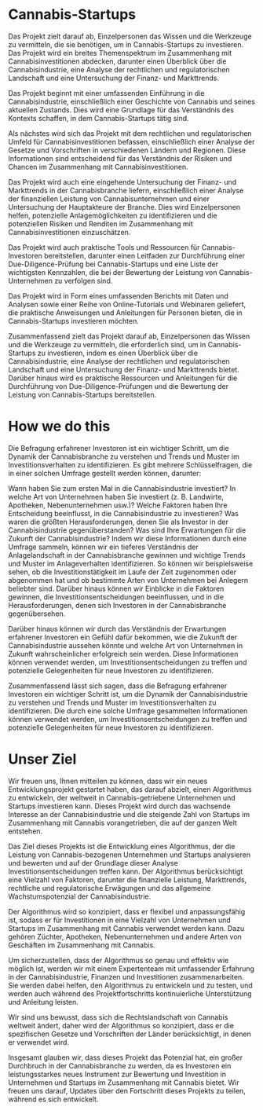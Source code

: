 # Cannabis-Startups 

Das Projekt zielt darauf ab, Einzelpersonen das Wissen und die Werkzeuge zu vermitteln, die sie benötigen, um in Cannabis-Startups zu investieren. Das Projekt wird ein breites Themenspektrum im Zusammenhang mit Cannabisinvestitionen abdecken, darunter einen Überblick über die Cannabisindustrie, eine Analyse der rechtlichen und regulatorischen Landschaft und eine Untersuchung der Finanz- und Markttrends.

Das Projekt beginnt mit einer umfassenden Einführung in die Cannabisindustrie, einschließlich einer Geschichte von Cannabis und seines aktuellen Zustands. Dies wird eine Grundlage für das Verständnis des Kontexts schaffen, in dem Cannabis-Startups tätig sind.

Als nächstes wird sich das Projekt mit dem rechtlichen und regulatorischen Umfeld für Cannabisinvestitionen befassen, einschließlich einer Analyse der Gesetze und Vorschriften in verschiedenen Ländern und Regionen. Diese Informationen sind entscheidend für das Verständnis der Risiken und Chancen im Zusammenhang mit Cannabisinvestitionen.

Das Projekt wird auch eine eingehende Untersuchung der Finanz- und Markttrends in der Cannabisbranche liefern, einschließlich einer Analyse der finanziellen Leistung von Cannabisunternehmen und einer Untersuchung der Hauptakteure der Branche. Dies wird Einzelpersonen helfen, potenzielle Anlagemöglichkeiten zu identifizieren und die potenziellen Risiken und Renditen im Zusammenhang mit Cannabisinvestitionen einzuschätzen.

Das Projekt wird auch praktische Tools und Ressourcen für Cannabis-Investoren bereitstellen, darunter einen Leitfaden zur Durchführung einer Due-Diligence-Prüfung bei Cannabis-Startups und eine Liste der wichtigsten Kennzahlen, die bei der Bewertung der Leistung von Cannabis-Unternehmen zu verfolgen sind.

Das Projekt wird in Form eines umfassenden Berichts mit Daten und Analysen sowie einer Reihe von Online-Tutorials und Webinaren geliefert, die praktische Anweisungen und Anleitungen für Personen bieten, die in Cannabis-Startups investieren möchten.

Zusammenfassend zielt das Projekt darauf ab, Einzelpersonen das Wissen und die Werkzeuge zu vermitteln, die erforderlich sind, um in Cannabis-Startups zu investieren, indem es einen Überblick über die Cannabisindustrie, eine Analyse der rechtlichen und regulatorischen Landschaft und eine Untersuchung der Finanz- und Markttrends bietet. Darüber hinaus wird es praktische Ressourcen und Anleitungen für die Durchführung von Due-Diligence-Prüfungen und die Bewertung der Leistung von Cannabis-Startups bereitstellen.

# How we do this

Die Befragung erfahrener Investoren ist ein wichtiger Schritt, um die Dynamik der Cannabisbranche zu verstehen und Trends und Muster im Investitionsverhalten zu identifizieren. Es gibt mehrere Schlüsselfragen, die in einer solchen Umfrage gestellt werden können, darunter:

Wann haben Sie zum ersten Mal in die Cannabisindustrie investiert?
In welche Art von Unternehmen haben Sie investiert (z. B. Landwirte, Apotheken, Nebenunternehmen usw.)?
Welche Faktoren haben Ihre Entscheidung beeinflusst, in die Cannabisindustrie zu investieren?
Was waren die größten Herausforderungen, denen Sie als Investor in der Cannabisindustrie gegenüberstanden?
Was sind Ihre Erwartungen für die Zukunft der Cannabisindustrie?
Indem wir diese Informationen durch eine Umfrage sammeln, können wir ein tieferes Verständnis der Anlagelandschaft in der Cannabisbranche gewinnen und wichtige Trends und Muster im Anlageverhalten identifizieren. So können wir beispielsweise sehen, ob die Investitionstätigkeit im Laufe der Zeit zugenommen oder abgenommen hat und ob bestimmte Arten von Unternehmen bei Anlegern beliebter sind. Darüber hinaus können wir Einblicke in die Faktoren gewinnen, die Investitionsentscheidungen beeinflussen, und in die Herausforderungen, denen sich Investoren in der Cannabisbranche gegenübersehen.

Darüber hinaus können wir durch das Verständnis der Erwartungen erfahrener Investoren ein Gefühl dafür bekommen, wie die Zukunft der Cannabisindustrie aussehen könnte und welche Art von Unternehmen in Zukunft wahrscheinlicher erfolgreich sein werden. Diese Informationen können verwendet werden, um Investitionsentscheidungen zu treffen und potenzielle Gelegenheiten für neue Investoren zu identifizieren.

Zusammenfassend lässt sich sagen, dass die Befragung erfahrener Investoren ein wichtiger Schritt ist, um die Dynamik der Cannabisindustrie zu verstehen und Trends und Muster im Investitionsverhalten zu identifizieren. Die durch eine solche Umfrage gesammelten Informationen können verwendet werden, um Investitionsentscheidungen zu treffen und potenzielle Gelegenheiten für neue Investoren zu identifizieren.

# Unser Ziel

Wir freuen uns, Ihnen mitteilen zu können, dass wir ein neues Entwicklungsprojekt gestartet haben, das darauf abzielt, einen Algorithmus zu entwickeln, der weltweit in Cannabis-getriebene Unternehmen und Startups investieren kann. Dieses Projekt wird durch das wachsende Interesse an der Cannabisindustrie und die steigende Zahl von Startups im Zusammenhang mit Cannabis vorangetrieben, die auf der ganzen Welt entstehen.

Das Ziel dieses Projekts ist die Entwicklung eines Algorithmus, der die Leistung von Cannabis-bezogenen Unternehmen und Startups analysieren und bewerten und auf der Grundlage dieser Analyse Investitionsentscheidungen treffen kann. Der Algorithmus berücksichtigt eine Vielzahl von Faktoren, darunter die finanzielle Leistung, Markttrends, rechtliche und regulatorische Erwägungen und das allgemeine Wachstumspotenzial der Cannabisindustrie.

Der Algorithmus wird so konzipiert, dass er flexibel und anpassungsfähig ist, sodass er für Investitionen in eine Vielzahl von Unternehmen und Startups im Zusammenhang mit Cannabis verwendet werden kann. Dazu gehören Züchter, Apotheken, Nebenunternehmen und andere Arten von Geschäften im Zusammenhang mit Cannabis.

Um sicherzustellen, dass der Algorithmus so genau und effektiv wie möglich ist, werden wir mit einem Expertenteam mit umfassender Erfahrung in der Cannabisindustrie, Finanzen und Investitionen zusammenarbeiten. Sie werden dabei helfen, den Algorithmus zu entwickeln und zu testen, und werden auch während des Projektfortschritts kontinuierliche Unterstützung und Anleitung leisten.

Wir sind uns bewusst, dass sich die Rechtslandschaft von Cannabis weltweit ändert, daher wird der Algorithmus so konzipiert, dass er die spezifischen Gesetze und Vorschriften der Länder berücksichtigt, in denen er verwendet wird.

Insgesamt glauben wir, dass dieses Projekt das Potenzial hat, ein großer Durchbruch in der Cannabisbranche zu werden, da es Investoren ein leistungsstarkes neues Instrument zur Bewertung und Investition in Unternehmen und Startups im Zusammenhang mit Cannabis bietet. Wir freuen uns darauf, Updates über den Fortschritt dieses Projekts zu teilen, während es sich entwickelt.
